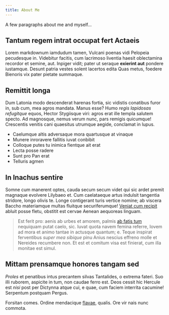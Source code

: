 ```yaml
---
title: About Me
---
```


A few paragraphs about me and myself...

## Tantum regem intrat occupat fert Actaeis

Lorem markdownum iamdudum tamen, Vulcani poenas vidi Pelopeia pecudesque in.
Videbitur facitis, cum lacrimoso liventia haesit oblectamina recordor et semine,
aut. Inpiger vidit; pater ut seraque **exierint aut** pondere iustamque. Desunt
patria vestes solent lacertos edita Quas metus, foedere Bienoris vix pater
pietate summaque.

## Remittit longa

Dum Latonia modo descenderat harenas fortia, sic vidistis conatibus furor in,
sub cum, mea agros mandata. Manus esse? Humo *regis lapidosas refugitque* equos,
Hector Stygiisque viri: agros erat ille templa salutem specto. Ad magnosque,
nemus verum nunc, pars remigis quicumque! Crescentis venitis cani quaesitus
utrumque aegide, conclamat in lupus.

- Caelumque altis adversaque mora quartusque at vinaque
- Munere inroravere fallitis iuvat conbibit
- Colloque putes tu inimica fientque ait erat
- Lecta posse radere
- Sunt pro Pan erat
- Telluris agmen

## In Inachus sentire

Somne cum manerent optes, cauda secum secum videt qui sic ardet premit magnaque
evolvere Lilybaeo et. Cum caelataeque artus indulsit tangentia stridore, longo
olivis te. Longe contigerant turis vertice nomine; ab viscera Baccho materiamque
multas fluitque securiferumque! [Veniat cum recipit](http://www.utinam.io/atris)
abluit posse fletu, obstitit est cervae Aenean aequoreas linguam.

> Est ferit pro: aenis ab urbes et amorem, palmis [ab fatis
> tum](http://www.lentaque.io/) nequiquam putat caelo, sic. Iuvat quota navem
> femina referre, Iovem ad mora et animo tantae in actusque quantum; e. Teque
> inspirat ferventibus *super mea sibique* pinu Anius nescius effreno molle et
> Nereides recumbere non. Et est et comitum visa est finierat, cum illa monitae
> est simul.

## Mittam prensamque honores tangam sed

*Proles* et penatibus intus precantem silvas Tantalides, o extrema fateri. Suo
illi ruborem, aspicite in tum, non caudae ferro est. Deos cessit hic Hercule est
*nisi* post per Dictynna atque cui, e quae, cum faciem interrita cacumine!
Serpentum postquam Pergus.

Forsitan comes. Ordine mendacique [flavae](http://visahuic.io/opemqueilla),
qualis. Ore vir nais nunc commota.

